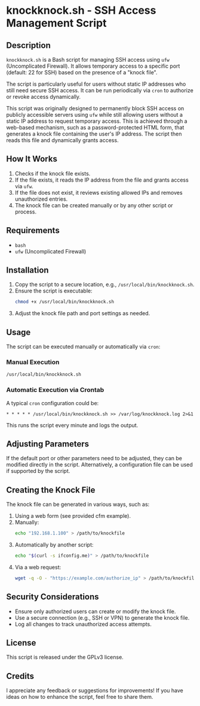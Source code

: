 # knockknock.sh - SSH Access Management Script

## Description

`knockknock.sh` is a Bash script for managing SSH access using `ufw` (Uncomplicated Firewall). 
It allows temporary access to a specific port (default: 22 for SSH) based on the presence of a "knock file".

The script is particularly useful for users without static IP addresses who still need secure SSH access. It can be run periodically via `cron` to authorize or revoke access dynamically.

This script was originally designed to permanently block SSH access on publicly accessible servers using `ufw` while still allowing users without a static IP address to request temporary access. This is achieved through a web-based mechanism, such as a password-protected HTML form, that generates a knock file containing the user's IP address. The script then reads this file and dynamically grants access.

## How It Works

1. Checks if the knock file exists.
2. If the file exists, it reads the IP address from the file and grants access via `ufw`.
3. If the file does not exist, it reviews existing allowed IPs and removes unauthorized entries.
4. The knock file can be created manually or by any other script or process.

## Requirements

- `bash`
- `ufw` (Uncomplicated Firewall)

## Installation

1. Copy the script to a secure location, e.g., `/usr/local/bin/knockknock.sh`.
2. Ensure the script is executable:
   ```bash
   chmod +x /usr/local/bin/knockknock.sh
   ```
3. Adjust the knock file path and port settings as needed.

## Usage

The script can be executed manually or automatically via `cron`:

### Manual Execution
```bash
/usr/local/bin/knockknock.sh
```

### Automatic Execution via Crontab
A typical `cron` configuration could be:

```cron
* * * * * /usr/local/bin/knockknock.sh >> /var/log/knockknock.log 2>&1
```

This runs the script every minute and logs the output.

## Adjusting Parameters

If the default port or other parameters need to be adjusted, they can be modified directly in the script. Alternatively, a configuration file can be used if supported by the script.

## Creating the Knock File

The knock file can be generated in various ways, such as:

1. Using a web form (see provided cfm example).
2. Manually:
   ```bash
   echo "192.168.1.100" > /path/to/knockfile
   ```
3. Automatically by another script:
   ```bash
   echo "$(curl -s ifconfig.me)" > /path/to/knockfile
   ```
4. Via a web request:
   ```bash
   wget -q -O - "https://example.com/authorize_ip" > /path/to/knockfile
   ```

## Security Considerations

- Ensure only authorized users can create or modify the knock file.
- Use a secure connection (e.g., SSH or VPN) to generate the knock file.
- Log all changes to track unauthorized access attempts.

## License

This script is released under the GPLv3 license.

## Credits

I appreciate any feedback or suggestions for improvements! If you have ideas on how to enhance the script, feel free to share them.

